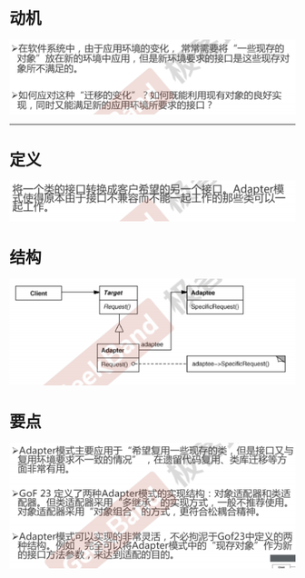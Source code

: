 # 动机

![image-20200614234436409](figure/image-20200614234436409.png)

****

# 定义

![image-20200614234420765](figure/image-20200614234420765.png)



# 结构

![image-20200614234307077](figure/image-20200614234307077.png)



# 要点

![image-20200614234315569](figure/image-20200614234315569.png)